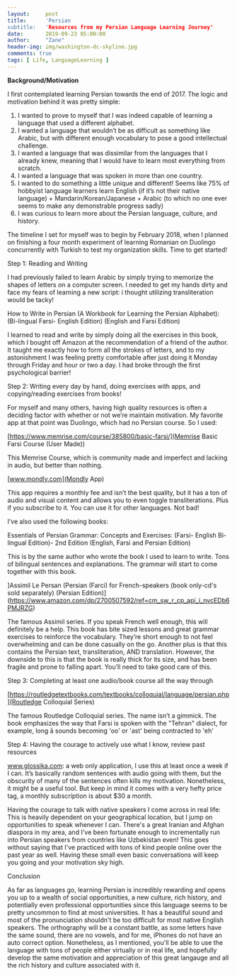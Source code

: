 ```yaml
---
layout:     post
title:      'Persian
subtitle:   'Resources from my Persian Language Learning Journey'
date:       2019-09-23 05:00:00
author:     "Zane"
header-img: img/washington-dc-skyline.jpg
comments: true
tags: [ Life, LanguageLearning ]
---
```


**Background/Motivation**

I first contemplated learning Persian towards the end of 2017. The logic and motivation behind it was pretty simple:

1) I wanted to prove to myself that I was indeed capable of learning a language that used a different alphabet.
2) I wanted a language that wouldn’t be as difficult as something like Arabic, but with different enough vocabulary to pose a good intellectual challenge.
3) I wanted a language that was dissimilar from the languages that I already knew, meaning that I would have to learn most everything from scratch.
4) I wanted a language that was spoken in more than one country.
5) I wanted to do something a little unique and different! Seems like 75% of hobbyist language learners learn English (if it’s not their native language) + Mandarin/Korean/Japanese + Arabic (to which no one ever seems to make any demonstrable progress sadly)
6) I was curious to learn more about the Persian language, culture, and history.

The timeline I set for myself was to begin by February 2018, when I planned on finishing a four month experiment of learning Romanian on Duolingo concurrently with Turkish to test my organization skills. Time to get started!

Step 1: Reading and Writing

I had previously failed to learn Arabic by simply trying to memorize the shapes of letters on a computer screen. I needed to get my hands dirty and face my fears of learning a new script: i thought utilizing transliteration would be tacky!

How to Write in Persian (A Workbook for Learning the Persian Alphabet): (Bi-lingual Farsi- English Edition) (English and Farsi Edition)

I learned to read and write by simply doing all the exercises in this book, which I bought off Amazon at the recommendation of a friend of the author. It taught me exactly how to form all the strokes of letters, and to my astonishment I was feeling pretty comfortable after just doing it Monday through Friday and hour or two a day. I had broke through the first psychological barrier!

Step 2: Writing every day by hand, doing exercises with apps, and copying/reading exercises from books!

For myself and many others, having high quality resources is often a deciding factor with whether or not we’re maintain motivation. My favorite app at that point was Duolingo, which had no Persian course. So I used:

[https://www.memrise.com/course/385800/basic-farsi/](Memrise Basic Farsi Course (User Made))

This Memrise Course, which is community made and imperfect and lacking in audio, but better than nothing.

[www.mondly.com](Mondly App)

This app requires a monthly fee and isn’t the best quality, but it has a ton of audio and visual content and allows you to even toggle transliterations. Plus if you subscribe to it. You can use it for other languages. Not bad!

I’ve also used the following books:

Essentials of Persian Grammar: Concepts and Exercises: (Farsi- English Bi-lingual Edition)- 2nd Edition (English, Farsi and Persian Edition)

This is by the same author who wrote the book I used to learn to write. Tons of bilingual sentences and explanations. The grammar will start to come together with this book.

]Assimil Le Persan (Persian (Farci) for French-speakers (book only-cd's sold separately) (Persian Edition)](https://www.amazon.com/dp/2700507592/ref=cm_sw_r_cp_api_i_nvcEDb6PMJRZG)

The famous Assimil series. If you speak French well enough, this will definitely be a help. This book has bite sized lessons and great grammar exercises to reinforce the vocabulary. They’re short enough to not feel overwhelming and can be done casually on the go. Another plus is that this contains the Persian text, transliteration, AND translation. However, the downside to this is that the book is really thick for its size, and has been fragile and prone to falling apart. You’ll need to take good care of this.

Step 3: Completing at least one audio/book course all the way through

[https://routledgetextbooks.com/textbooks/colloquial/language/persian.php](Routledge Colloquial Series)

The famous Routledge Colloquial series. The name isn’t a gimmick. The book emphasizes the way that Farsi is spoken with the "Tehran" dialect, for example, long ā sounds becoming 'oo' or 'ast' being contracted to 'eh'

Step 4: Having the courage to actively use what I know, review past resources

www.glossika.com: a web only application, I use this at least once a week if I can. It’s basically random sentences with audio going with them, but the obscurity of many of the sentences often kills my motivation. Nonetheless, it might be a useful tool. But keep in mind it comes with a very hefty price tag, a monthly subscription is about $30 a month.

Having the courage to talk with native speakers I come across in real life: This is heavily dependent on your geographical location, but I jump on opportunities to speak whenever I can. There's a great Iranian and Afghan diaspora in my area, and I've been fortunate enough to incrementally run into Persian speakers from countries like Uzbekistan even! This goes without saying that I've practiced with tons of kind people online over the past year as well. Having these small even basic conversations will keep you going and your motivation sky high.

Conclusion

As far as languages go, learning Persian is incredibly rewarding and opens you up to a wealth of social opportunities, a new culture, rich history, and potentially even professional opportunities since this language seems to be pretty uncommon to find at most universities. It has a beautiful sound and most of the pronunciation shouldn't be too difficult for most native English speakers. The orthography will be a constant battle, as some letters have the same sound, there are no vowels, and for me, iPhones do not have an auto correct option. Nonetheless, as I mentioned, you'll be able to use the language with tons of people either virtually or in real life, and hopefully develop the same motivation and appreciation of this great langauge and all the rich history and culture associated with it.

